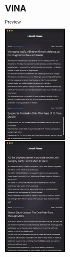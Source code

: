 # VINA

Preview

<img src="Images/vina1.png" width="200"/>

<br>

<img src="Images/vina2.png" width="200"/>

